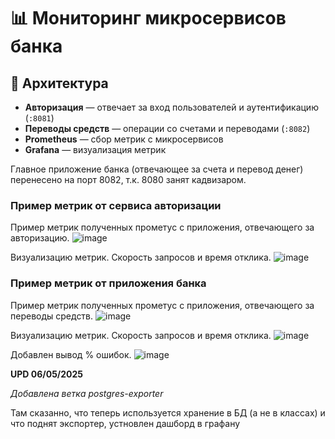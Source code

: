 # 📊 Мониторинг микросервисов банка

## 🏦 Архитектура

- **Авторизация** — отвечает за вход пользователей и аутентификацию (`:8081`)
- **Переводы средств** — операции со счетами и переводами (`:8082`)
- **Prometheus** — сбор метрик с микросервисов
- **Grafana** — визуализация метрик

Главное приложение банка (отвечающее за счета и перевод денег) перенесено на порт 8082, т.к. 8080 занят кадвизаром.

### Пример метрик от сервиса авторизации
Пример метрик полученных прометус с приложения, отвечающего за авторизацию.
![image](https://github.com/user-attachments/assets/5accdb1b-79b2-4505-ab9a-c7e8eca369fd)

Визуализацию метрик. Скорость запросов и время отклика.
![image](https://github.com/user-attachments/assets/fa1bd261-845a-4f3e-815c-6e1fe23ca132)

### Пример метрик от приложения банка
Пример метрик полученных прометус с приложения, отвечающего за переводы средств.
![image](https://github.com/user-attachments/assets/bccadd07-8c60-47c9-8189-da89d44812f8)

Визуализацию метрик. Скорость запросов и время отклика.
![image](https://github.com/user-attachments/assets/25bf8ee7-6a47-418c-b987-5194517128f6)

Добавлен вывод % ошибок.
![image](https://github.com/user-attachments/assets/0271bb64-90bb-4f7f-ac80-34b436a28e32)


**UPD 06/05/2025**

*Добавлена ветка postgres-exporter*

Там сказанно, что теперь используется хранение в БД (а не в классах) и что поднят экспортер, устновлен дашборд в графану
